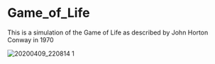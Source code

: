 # Game_of_Life
This is a simulation of the Game of Life as described by John Horton Conway in 1970

![20200409_220814 1](https://user-images.githubusercontent.com/43356490/78931880-46911480-7aaf-11ea-8036-2bddb689360a.gif)
